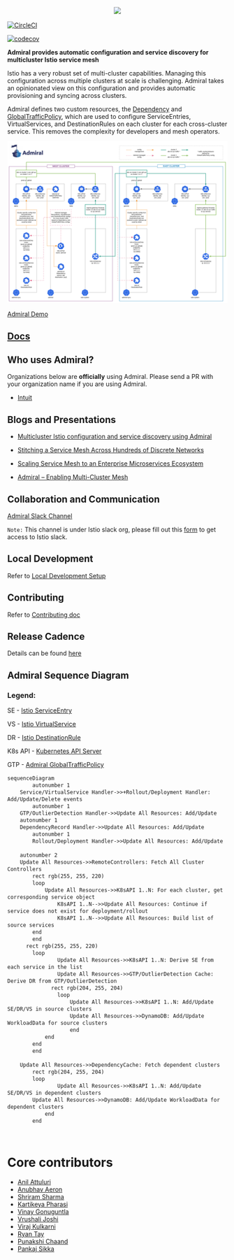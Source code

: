 
<p align="center">
  <img src="https://user-images.githubusercontent.com/35096265/65359707-33216900-dbb2-11e9-8622-dc76c3882c02.png" width="500">
</p>


[//]: # (Build Status)

[![CircleCI](https://circleci.com/gh/istio-ecosystem/admiral/tree/master.svg?style=svg)](https://circleci.com/gh/istio-ecosystem/admiral/tree/master)

[//]: # (Code Coverage)

[![codecov](https://codecov.io/gh/istio-ecosystem/admiral/branch/master/graph/badge.svg)](https://codecov.io/gh/istio-ecosystem/admiral)

[//]: # (usage)

**Admiral provides automatic configuration and service discovery for multicluster Istio service mesh**

Istio has a very robust set of multi-cluster capabilities.  Managing this configuration across multiple clusters at scale is challenging.  Admiral takes an opinionated view on this configuration and provides automatic provisioning and syncing across clusters.

Admiral defines two custom resources, the [Dependency](./docs/Architecture.md#dependency) and [GlobalTrafficPolicy](./docs/Architecture.md#global-traffic-policy), which are used to configure ServiceEntries, VirtualServices, and DestinationRules on each cluster for each cross-cluster service. This removes the complexity for developers and mesh operators.

![alt text](./docs/diagrams/admiral.svg)

[Admiral Demo](https://www.youtube.com/watch?v=cwQpt1t287c)

## [Docs](./docs/Index.md)

## Who uses Admiral?

Organizations below are **officially** using Admiral. Please send a PR with your organization name if you are using Admiral.

* [Intuit](https://www.intuit.com/)

## Blogs and Presentations

* [Multicluster Istio configuration and service discovery using Admiral](https://istio.io/blog/2020/multi-cluster-mesh-automation/)

* [Stitching a Service Mesh Across Hundreds of Discrete Networks](https://www.youtube.com/watch?v=EWyNbBn1vns)

* [Scaling Service Mesh to an Enterprise Microservices Ecosystem](https://apiworld2019aidevworld2019.sched.com/event/SLIQ/pro-talk-scaling-service-mesh-to-an-enterprise-microservices-ecosystem)

* [Admiral – Enabling Multi-Cluster Mesh](https://www.meetup.com/San-Diego-Cloud-Native-Computing-Meetup/events/262826967/)

[//]: # (support)

## Collaboration and Communication

[Admiral Slack Channel](https://istio.slack.com/archives/CT3F18T08) 

`Note:` This channel is under Istio slack org, please fill out this [form](https://docs.google.com/forms/d/e/1FAIpQLSfdsupDfOWBtNVvVvXED6ULxtR4UIsYGCH_cQcRr0VcG1ZqQQ/viewform) to get access to Istio slack.

## Local Development
Refer to [Local Development Setup](./CONTRIBUTING.md#setting-up-for-local-development)

## Contributing
Refer to [Contributing doc](./CONTRIBUTING.md)

## Release Cadence

Details can be found [here](./docs/Processes.md)


## Admiral Sequence Diagram

### Legend:
SE - [Istio ServiceEntry](https://istio.io/latest/docs/reference/config/networking/service-entry/)

VS - [Istio VirtualService](https://istio.io/latest/docs/reference/config/networking/virtual-service/)

DR - [Istio DestinationRule](https://istio.io/latest/docs/reference/config/networking/destination-rule/)

K8s API - [Kubernetes API Server](https://kubernetes.io/docs/concepts/overview/kubernetes-api/)

GTP - [Admiral GlobalTrafficPolicy](https://github.com/istio-ecosystem/admiral/blob/master/docs/Architecture.md#global-traffic-policy)

```mermaid
sequenceDiagram
		autonumber 1
    Service/VirtualService Handler->>+Rollout/Deployment Handler: Add/Update/Delete events
		autonumber 1
    GTP/OutlierDetection Handler->>Update All Resources: Add/Update
    autonumber 1
    DependencyRecord Handler->>Update All Resources: Add/Update
		autonumber 1
		Rollout/Deployment Handler->>Update All Resources: Add/Update

    autonumber 2
    Update All Resources->>RemoteControllers: Fetch All Cluster Controllers
		rect rgb(255, 255, 220)
	    loop
		    Update All Resources->>K8sAPI 1..N: For each cluster, get corresponding service object
				K8sAPI 1..N-->>Update All Resources: Continue if service does not exist for deployment/rollout
				K8sAPI 1..N-->>Update All Resources: Build list of source services
	    end
		end
	  rect rgb(255, 255, 220)
	    loop
				Update All Resources->>K8sAPI 1..N: Derive SE from each service in the list
				Update All Resources->>GTP/OutlierDetection Cache: Derive DR from GTP/OutlierDetection
			  rect rgb(204, 255, 204)
			    loop
				    Update All Resources->>K8sAPI 1..N: Add/Update SE/DR/VS in source clusters
				    Update All Resources->>DynamoDB: Add/Update WorkloadData for source clusters
					end
		    end
	    end
		end

    Update All Resources->>DependencyCache: Fetch dependent clusters
		rect rgb(204, 255, 204)
	    loop
				Update All Resources->>K8sAPI 1..N: Add/Update SE/DR/VS in dependent clusters
        Update All Resources->>DynamoDB: Add/Update WorkloadData for dependent clusters
			end
		end

		
```

# Core contributors
- [Anil Attuluri](https://github.com/aattuluri)
- [Anubhav Aeron](https://github.com/nirvanagit)
- [Shriram Sharma](https://github.com/shriramsharma)
- [Kartikeya Pharasi](https://github.com/kpharasi)
- [Vinay Gonuguntla](https://github.com/vinay-g)
- [Vrushali Joshi](https://github.com/vrushalijoshi)
- [Viraj Kulkarni](https://github.com/virajrk)
- [Ryan Tay](https://github.com/rtay1188)
- [Punakshi Chaand](https://github.com/Punakshi)
- [Pankaj Sikka](https://github.com/psikka1)

